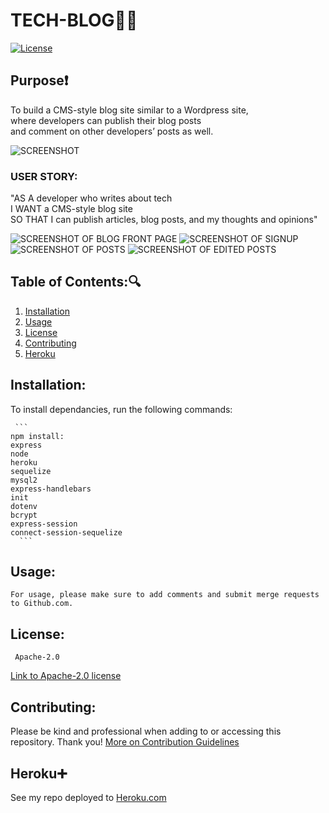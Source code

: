 # TECH-BLOG:woman_office_worker:

  [![License](https://img.shields.io/badge/License-Apache_2.0-blue.svg)](https://opensource.org/licenses/Apache-2.0)
## Purpose:exclamation:
To build a CMS-style blog site similar to a Wordpress site, <br>
where developers can publish their blog posts <br>
and comment on other developers’ posts as well.

![SCREENSHOT ]()

### USER STORY: <br>
"AS A developer who writes about tech <br>
I WANT a CMS-style blog site <br>
SO THAT I can publish articles, blog posts, and my thoughts and opinions"

![SCREENSHOT OF BLOG FRONT PAGE]()
![SCREENSHOT OF SIGNUP]()
![SCREENSHOT OF POSTS]()
![SCREENSHOT OF EDITED POSTS]()

   ## Table of Contents::mag:
   1. [ Installation ](#installation)
   2. [ Usage ](#usage)
   3. [ License ](#license)
   4. [ Contributing ](#contributing)
   5. [ Heroku ](#heroku)

   ## Installation:

   To install dependancies, run the following commands:

     ```
    npm install:
    express
    node
    heroku
    sequelize
    mysql2
    express-handlebars
    init
    dotenv
    bcrypt
    express-session
    connect-session-sequelize
      ```

## Usage:

    For usage, please make sure to add comments and submit merge requests to Github.com.


## License: 

     Apache-2.0 

   [Link to Apache-2.0 license](https://opensource.org/licenses/Apache-2.0)


  

## Contributing:
   Please be kind and professional when adding to or accessing this repository. Thank you!
  [More on Contribution Guidelines](https://github.com/verokoles/readme-generator/blob/f57cf6a98bf276960885496059df4b039247c985/contributing.md)



## Heroku:heavy_plus_sign:
   
   See my repo deployed to [Heroku.com](https://git.heroku.com/tech-blog-veronica.git)